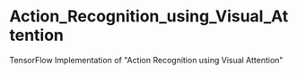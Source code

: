 # Action_Recognition_using_Visual_Attention
TensorFlow Implementation of "Action Recognition using Visual Attention"

